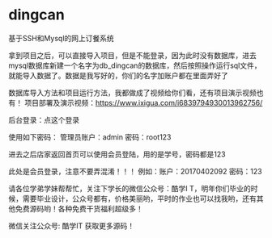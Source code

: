 # dingcan
基于SSH和Mysql的网上订餐系统

拿到项目之后，可以直接导入项目，但是不能登录，因为此时没有数据库，进去mysql数据库新建一个名字为db_dingcan的数据库，然后按照操作运行sql文件，就能导入数据了。数据是我写好的，你们的名字加账户都在里面弄好了

数据库导入方法和项目运行方法，我都做成了视频给你们看，还有项目演示视频也有！
项目部署及演示视频：https://www.ixigua.com/i6839794930013962756/

后台登录：点这个登录

使用如下密码：
管理员账户：admin
密码：root123

进去之后店家返回首页可以使用会员登陆，用的是学号，密码都是123


此处是会员登录，注意不要弄混淆！！！
例如：账户：20170402092
密码：123

请各位学弟学妹帮帮忙，关注下学长的微信公众号：酷学I T，明年你们毕业的时候，需要毕业设计，公众号都有，价格美丽哟，平时的作业也可以找我哟，还有其他免费源码哟！各种免费干货福利超级多！

微信关注公众号:  酷学IT        获取更多源码！                     

 
